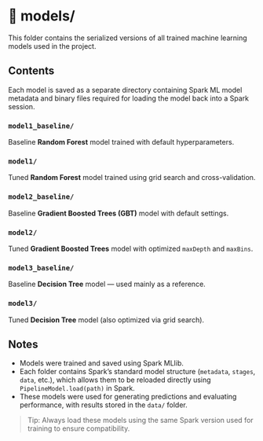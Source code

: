 # 📁 models/

This folder contains the serialized versions of all trained machine learning models used in the project.

## Contents

Each model is saved as a separate directory containing Spark ML model metadata and binary files required for loading the model back into a Spark session.

### `model1_baseline/`  
Baseline **Random Forest** model trained with default hyperparameters.

### `model1/`  
Tuned **Random Forest** model trained using grid search and cross-validation.

### `model2_baseline/`  
Baseline **Gradient Boosted Trees (GBT)** model with default settings.

### `model2/`  
Tuned **Gradient Boosted Trees** model with optimized `maxDepth` and `maxBins`.

### `model3_baseline/`  
Baseline **Decision Tree** model — used mainly as a reference.

### `model3/`  
Tuned **Decision Tree** model (also optimized via grid search).

## Notes

- Models were trained and saved using Spark MLlib.
- Each folder contains Spark’s standard model structure (`metadata`, `stages`, `data`, etc.), which allows them to be reloaded directly using `PipelineModel.load(path)` in Spark.
- These models were used for generating predictions and evaluating performance, with results stored in the `data/` folder.

> Tip: Always load these models using the same Spark version used for training to ensure compatibility.

